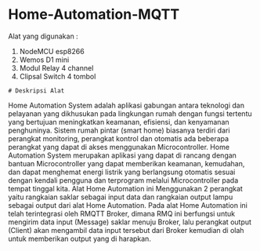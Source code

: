 # Home-Automation-MQTT

Alat yang digunakan :
  1. NodeMCU esp8266
  2. Wemos D1 mini
  3. Modul Relay 4 channel
  4. Clipsal Switch 4 tombol
  
  
    # Deskripsi Alat
   Home Automation System adalah aplikasi gabungan antara teknologi dan pelayanan yang dikhusukan pada lingkungan rumah dengan fungsi tertentu yang bertujuan meningkatkan keamanan, efisiensi, dan kenyamanan penghuninya. Sistem rumah pintar (smart home) biasanya terdiri dari perangkat monitoring, perangkat kontrol dan otomatis ada beberapa perangkat yang dapat di akses menggunakan Microcontroller.
Home Automation System merupakan aplikasi yang dapat di rancang dengan bantuan Microcontroller yang dapat memberikan keamanan, kemudahan, dan dapat menghemat energi listrik yang berlangsung otomatis sesuai dengan kendali pengguna dan terprogram melalui Microcontroller pada tempat tinggal kita.
Alat Home Automation ini Menggunakan 2 perangkat yaitu rangkaian saklar sebagai input data dan rangkaian output lampu sebagai output dari alat Home Automation. Pada alat Home Automation ini telah terintegrasi oleh RMQTT Broker, dimana RMQ ini berfungsi untuk mengirim data input (Message) saklar menuju Broker, lalu perangkat output (Client) akan mengambil data input tersebut dari Broker kemudian di olah untuk memberikan output yang di harapkan.
